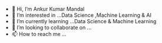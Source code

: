 - 👋 Hi, I’m Ankur Kumar Mandal
- 👀 I’m interested in ...Data Science ,Machine Learning & AI
- 🌱 I’m currently learning ...Data Science & Machine Learning
- 💞️ I’m looking to collaborate on ...
- 📫 How to reach me ... 

<!---
AnkurK07/AnkurK07 is a ✨ special ✨ repository because its `README.md` (this file) appears on your GitHub profile.
You can click the Preview link to take a look at your changes.
--->
